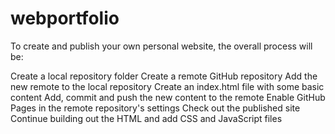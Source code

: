 # webportfolio
To create and publish your own personal website, the overall process will be:

Create a local repository folder
Create a remote GitHub repository
Add the new remote to the local repository
Create an index.html file with some basic content
Add, commit and push the new content to the remote
Enable GitHub Pages in the remote repository's settings
Check out the published site
Continue building out the HTML and add CSS and JavaScript files